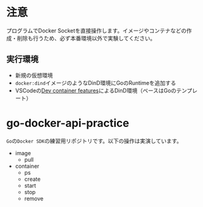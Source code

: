 # 注意
プログラムでDocker Socketを直接操作します。イメージやコンテナなどの作成・削除も行うため、必ず本番環境以外で実験してください。
## 実行環境
- 新規の仮想環境
- `docker:dind`イメージのようなDinD環境にGoのRuntimeを追加する
- VSCodeの[Dev container features](https://code.visualstudio.com/docs/remote/containers#_dev-container-features-preview)によるDinD環境（ベースはGoのテンプレート）

# go-docker-api-practice
`Go`の`Docker SDK`の練習用リポジトリです。以下の操作は実演しています。
- image 
    - pull
- container
    - ps
    - create
    - start
    - stop
    - remove